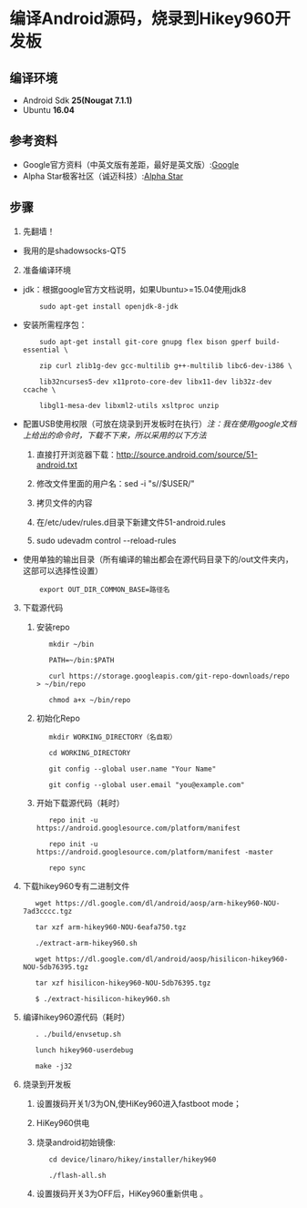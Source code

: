 # 编译Android源码，烧录到Hikey960开发板
## 编译环境
* Android Sdk **25(Nougat 7.1.1)**
* Ubuntu **16.04**
## 参考资料
* Google官方资料（中英文版有差距，最好是英文版）:[Google](https://source.android.com/source/)
* Alpha Star极客社区（诚迈科技）:[Alpha Star](https://bbs.alpha-star.org/%E8%BD%AF%E4%BB%B6%E4%BA%A4%E6%B5%81/hikey960-%E6%BA%90%E7%A0%81%E4%B8%8B%E8%BD%BD%EF%BC%8C%E7%BC%96%E8%AF%91%E4%B8%8E%E7%83%A7%E5%BD%95)
## 步骤
1. 先翻墙！
* 我用的是shadowsocks-QT5
2. 准备编译环境
* jdk：根据google官方文档说明，如果Ubuntu>=15.04使用jdk8

          sudo apt-get install openjdk-8-jdk
* 安装所需程序包： 

          sudo apt-get install git-core gnupg flex bison gperf build-essential \

          zip curl zlib1g-dev gcc-multilib g++-multilib libc6-dev-i386 \

          lib32ncurses5-dev x11proto-core-dev libx11-dev lib32z-dev ccache \
 
          libgl1-mesa-dev libxml2-utils xsltproc unzip 

* 配置USB使用权限（可放在烧录到开发板时在执行）*注：我在使用google文档上给出的命令时，下载不下来，所以采用的以下方法*

     1. 直接打开浏览器下载：http://source.android.com/source/51-android.txt

     2. 修改文件里面的用户名：sed -i "s/<username>/$USER/"

     3. 拷贝文件的内容

     4. 在/etc/udev/rules.d目录下新建文件51-android.rules

     5. sudo udevadm control --reload-rules

* 使用单独的输出目录（所有编译的输出都会在源代码目录下的/out文件夹内，这部可以选择性设置）

          export OUT_DIR_COMMON_BASE=路径名

3. 下载源代码

     1. 安装repo

               mkdir ~/bin

               PATH=~/bin:$PATH

               curl https://storage.googleapis.com/git-repo-downloads/repo > ~/bin/repo

               chmod a+x ~/bin/repo

     2. 初始化Repo

               mkdir WORKING_DIRECTORY（名自取）

               cd WORKING_DIRECTORY

               git config --global user.name "Your Name"

               git config --global user.email "you@example.com"

     3. 开始下载源代码（耗时）

               repo init -u https://android.googlesource.com/platform/manifest

               repo init -u https://android.googlesource.com/platform/manifest -master

               repo sync

4. 下载hikey960专有二进制文件

          wget https://dl.google.com/dl/android/aosp/arm-hikey960-NOU-7ad3cccc.tgz

          tar xzf arm-hikey960-NOU-6eafa750.tgz

          ./extract-arm-hikey960.sh

          wget https://dl.google.com/dl/android/aosp/hisilicon-hikey960-NOU-5db76395.tgz

          tar xzf hisilicon-hikey960-NOU-5db76395.tgz

          $ ./extract-hisilicon-hikey960.sh

5. 编译hikey960源代码（耗时）

          . ./build/envsetup.sh

          lunch hikey960-userdebug

          make -j32

6. 烧录到开发板

     1. 设置拨码开关1/3为ON,使HiKey960进入fastboot mode；

     2. HiKey960供电

     3. 烧录android初始镜像:

               cd device/linaro/hikey/installer/hikey960

               ./flash-all.sh

     4. 设置拨码开关3为OFF后，HiKey960重新供电 。
